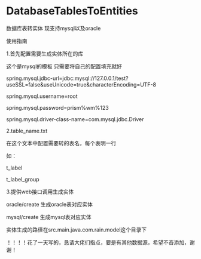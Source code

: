 # DatabaseTablesToEntities
数据库表转实体 现支持mysql以及oracle

使用指南


1.首先配置需要生成实体所在的库

这个是mysql的模板 只需要将自己的配置填充就好

spring.mysql.jdbc-url=jdbc:mysql://127.0.0.1/test?useSSL=false&useUnicode=true&characterEncoding=UTF-8


spring.mysql.username=root


spring.mysql.password=prism%wm%123


spring.mysql.driver-class-name=com.mysql.jdbc.Driver

2.table_name.txt

在这个文本中配置需要转的表名，每个表明一行

如：


t_label


t_label_group

3.提供web接口调用生成实体

oracle/create 生成oracle表对应实体


mysql/create  生成mysql表对应实体

实体生成的路径在src.main.java.com.rain.model这个目录下








！！！！花了一天写的，恳请大佬们指点，要是有其他数据源，希望不吝添加，谢谢！
